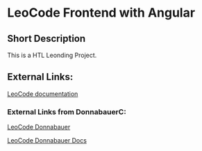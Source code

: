 # LeoCode Frontend with Angular
## Short Description
This is a HTL Leonding Project.

## External Links:

[LeoCode documentation](https://github.com/htl-leonding-project/leo-code)

### External Links from DonnabauerC:

[LeoCode Donnabauer](https://github.com/donnabauerc/LeoCode)

[LeoCode Donnabauer Docs](https://github.com/donnabauerc/LeoCodeDocs)
